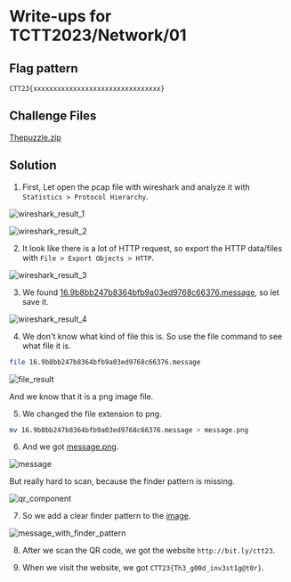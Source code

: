 # Write-ups for TCTT2023/Network/01

## Flag pattern

`CTT23{xxxxxxxxxxxxxxxxxxxxxxxxxxxxxxxx}`

## Challenge Files

[Thepuzzle.zip](./Thepuzzle.zip)

## Solution

1. First, Let open the pcap file with wireshark and analyze it with `Statistics > Protocol Hierarchy`.

![wireshark_result_1](./write-ups/01.png)

![wireshark_result_2](./write-ups/02.png)

2. It look like there is a lot of HTTP request, so export the HTTP data/files with `File > Export Objects > HTTP`.

![wireshark_result_3](./write-ups/03.png)

3. We found [16.9b8bb247b8364bfb9a03ed9768c66376.message](./write-ups/16.9b8bb247b8364bfb9a03ed9768c66376.message), so let save it.

![wireshark_result_4](./write-ups/04.png)

4. We don't know what kind of file this is. So use the file command to see what file it is.

```bash
file 16.9b8bb247b8364bfb9a03ed9768c66376.message
```

![file_result](./write-ups/05.png)

And we know that it is a png image file.

5. We changed the file extension to png.

```bash
mv 16.9b8bb247b8364bfb9a03ed9768c66376.message > message.png
```

6. And we got [message.png](./write-ups/message.png).

![message](./write-ups/message.png)

But really hard to scan, because the finder pattern is missing.

![qr_component](./write-ups/06.webp)

7. So we add a clear finder pattern to the [image](./write-ups/message_fix.png).

![message_with_finder_pattern](./write-ups/message_fix.png)

8. After we scan the QR code, we got the website `http://bit.ly/ctt23`.

9. When we visit the website, we got `CTT23{Th3_g00d_inv3st1g@t0r}`.

